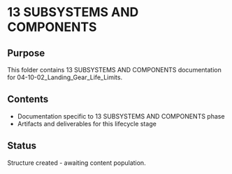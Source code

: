 # 13 SUBSYSTEMS AND COMPONENTS

## Purpose
This folder contains 13 SUBSYSTEMS AND COMPONENTS documentation for 04-10-02_Landing_Gear_Life_Limits.

## Contents
- Documentation specific to 13 SUBSYSTEMS AND COMPONENTS phase
- Artifacts and deliverables for this lifecycle stage

## Status
Structure created - awaiting content population.
